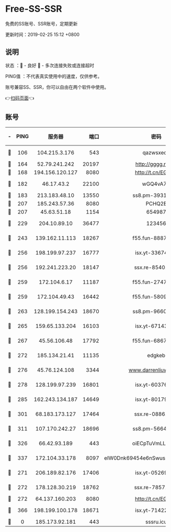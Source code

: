 # Free-SS-SSR

免费的SS账号、SSR账号，定期更新

更新时间：2019-02-25 15:12 +0800

## 说明

状态     ：🙂 - 良好 🙁 - 多次连接失败或连接超时

PING值   ：不代表真实使用中的速度，仅供参考。

账号兼容SS、SSR，你可以自由在两个软件中使用。

👉[扫码页面](https://liesauer.github.io/free-ss-ssr.github.io/)👈

## 账号

|-|PING|服务器|端口|密码|加密方式|区域|
|:----:|:----:|:-----:|-----:|:----:|:----:|:----:|
|🙂|106|104.215.3.176|543|qazwsxedc|aes-256-gcm|JP|
|🙂|164|52.79.241.242|20197|http://gggg.rocks|chacha20|KR|
|🙂|168|194.156.120.127|8080|http://t.cn/EGJIyrl|rc4-md5|RU|
|🙂|182|46.17.43.2|22100|wGQ4vA7D|aes-256-gcm|RU|
|🙂|183|213.183.48.10|13550|ss8.pm-39311595|rc4-md5|RU|
|🙂|207|185.243.57.36|8080|PCHQ2E|rc4-md5|US|
|🙂|207|45.63.51.18|1154|654987|chacha20|US|
|🙂|229|204.10.89.10|36477|123456|aes-256-cfb|US|
|🙂|243|139.162.11.113|18267|f55.fun-88872573|aes-256-cfb|SG|
|🙂|256|198.199.97.237|16777|isx.yt-33674118|aes-256-cfb|US|
|🙂|256|192.241.223.20|18147|ssx.re-85401469|aes-256-cfb|US|
|🙂|259|172.104.6.17|11187|f55.fun-27472862|aes-256-cfb|US|
|🙂|259|172.104.49.43|16442|f55.fun-58099071|aes-256-cfb|SG|
|🙂|263|128.199.154.243|18670|ss8.pm-96603281|aes-256-cfb|SG|
|🙂|265|159.65.133.204|16103|isx.yt-67143205|aes-256-cfb|SG|
|🙂|267|45.56.106.48|17792|f55.fun-68673895|aes-256-cfb|US|
|🙂|272|185.134.21.41|11135|edgkeb|aes-256-cfb|GB|
|🙂|276|45.76.124.108|3344|www.darrenliuwei.com|aes-256-cfb|AU|
|🙂|278|128.199.97.239|16801|isx.yt-60376368|aes-256-cfb|SG|
|🙂|285|162.243.134.187|14649|isx.yt-80179113|aes-256-cfb|US|
|🙂|301|68.183.173.127|17464|ssx.re-08861248|aes-256-cfb|US|
|🙂|311|107.170.242.27|18696|ss8.pm-56642148|aes-256-cfb|US|
|🙂|326|66.42.93.189|443|oiECpTuVmLLxk4Ts|aes-256-cfb|US|
|🙂|337|172.104.33.178|8097|eIW0Dnk69454e6nSwuspv9DmS201tQ0D|aes-256-cfb|SG|
|🙂|271|206.189.82.176|17406|isx.yt-05269215|aes-256-cfb|SG|
|🙂|272|178.128.30.219|18762|ssx.re-78571634|aes-256-cfb|SG|
|🙂|272|64.137.160.203|8080|http://t.cn/EGJIyrl|rc4-md5|CA|
|🙂|366|198.199.100.178|18671|isx.yt-71422331|aes-256-cfb|US|
|🙁|0|185.173.92.181|443|sssru.icu|rc4-md5|RU|
